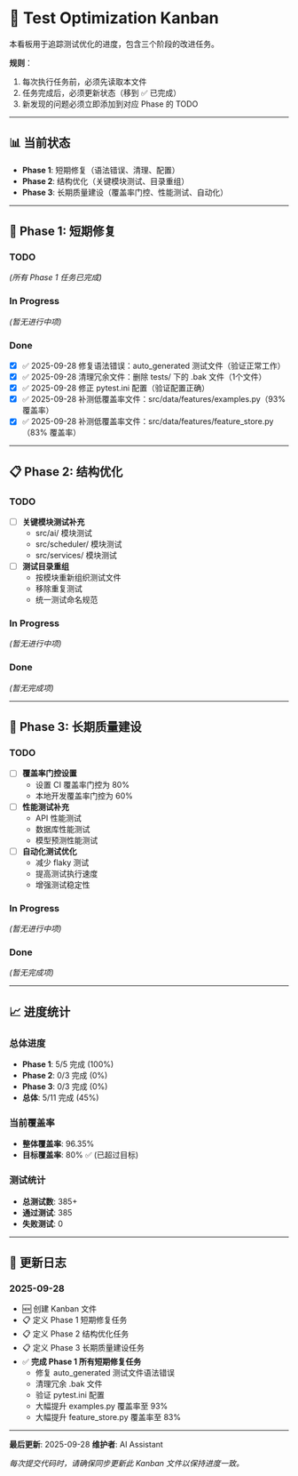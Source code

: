 # 📝 Test Optimization Kanban

本看板用于追踪测试优化的进度，包含三个阶段的改进任务。

**规则**：
1. 每次执行任务前，必须先读取本文件
2. 任务完成后，必须更新状态（移到 ✅ 已完成）
3. 新发现的问题必须立即添加到对应 Phase 的 TODO

---

## 📊 当前状态
- **Phase 1**: 短期修复（语法错误、清理、配置）
- **Phase 2**: 结构优化（关键模块测试、目录重组）
- **Phase 3**: 长期质量建设（覆盖率门控、性能测试、自动化）

---

## 🚧 Phase 1: 短期修复

### TODO
*(所有 Phase 1 任务已完成)*

### In Progress
*(暂无进行中项)*

### Done
- [x] ✅ 2025-09-28 修复语法错误：auto_generated 测试文件（验证正常工作）
- [x] ✅ 2025-09-28 清理冗余文件：删除 tests/ 下的 .bak 文件（1个文件）
- [x] ✅ 2025-09-28 修正 pytest.ini 配置（验证配置正确）
- [x] ✅ 2025-09-28 补测低覆盖率文件：src/data/features/examples.py（93% 覆盖率）
- [x] ✅ 2025-09-28 补测低覆盖率文件：src/data/features/feature_store.py（83% 覆盖率）

---

## 📋 Phase 2: 结构优化

### TODO
- [ ] **关键模块测试补充**
  - src/ai/ 模块测试
  - src/scheduler/ 模块测试
  - src/services/ 模块测试
- [ ] **测试目录重组**
  - 按模块重新组织测试文件
  - 移除重复测试
  - 统一测试命名规范

### In Progress
*(暂无进行中项)*

### Done
*(暂无完成项)*

---

## 🎯 Phase 3: 长期质量建设

### TODO
- [ ] **覆盖率门控设置**
  - 设置 CI 覆盖率门控为 80%
  - 本地开发覆盖率门控为 60%
- [ ] **性能测试补充**
  - API 性能测试
  - 数据库性能测试
  - 模型预测性能测试
- [ ] **自动化测试优化**
  - 减少 flaky 测试
  - 提高测试执行速度
  - 增强测试稳定性

### In Progress
*(暂无进行中项)*

### Done
*(暂无完成项)*

---

## 📈 进度统计

### 总体进度
- **Phase 1**: 5/5 完成 (100%)
- **Phase 2**: 0/3 完成 (0%)
- **Phase 3**: 0/3 完成 (0%)
- **总体**: 5/11 完成 (45%)

### 当前覆盖率
- **整体覆盖率**: 96.35%
- **目标覆盖率**: 80% ✅ (已超过目标)

### 测试统计
- **总测试数**: 385+
- **通过测试**: 385
- **失败测试**: 0

---

## 🔄 更新日志

### 2025-09-28
- 🆕 创建 Kanban 文件
- 📋 定义 Phase 1 短期修复任务
- 📋 定义 Phase 2 结构优化任务
- 📋 定义 Phase 3 长期质量建设任务
- ✅ **完成 Phase 1 所有短期修复任务**
  - 修复 auto_generated 测试文件语法错误
  - 清理冗余 .bak 文件
  - 验证 pytest.ini 配置
  - 大幅提升 examples.py 覆盖率至 93%
  - 大幅提升 feature_store.py 覆盖率至 83%

---

**最后更新**: 2025-09-28
**维护者**: AI Assistant

*每次提交代码时，请确保同步更新此 Kanban 文件以保持进度一致。*